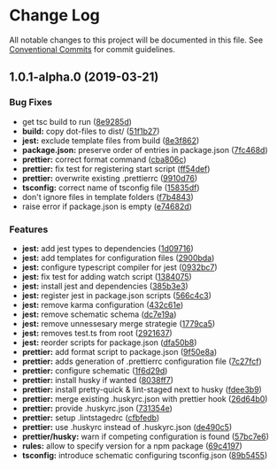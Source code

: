 # Change Log

All notable changes to this project will be documented in this file.
See [Conventional Commits](https://conventionalcommits.org) for commit guidelines.

## 1.0.1-alpha.0 (2019-03-21)


### Bug Fixes

* get tsc build to run ([8e9285d](https://github.com/co-IT/schematics/commit/8e9285d))
* **build:** copy dot-files to dist/ ([51f1b27](https://github.com/co-IT/schematics/commit/51f1b27))
* **jest:** exclude template files from build ([8e3f862](https://github.com/co-IT/schematics/commit/8e3f862))
* **package.json:** preserve order of entries in package.json ([7fc468d](https://github.com/co-IT/schematics/commit/7fc468d))
* **prettier:** correct format command ([cba806c](https://github.com/co-IT/schematics/commit/cba806c))
* **prettier:** fix test for registering start script ([ff54def](https://github.com/co-IT/schematics/commit/ff54def))
* **prettier:** overwrite existing .prettierrc ([9910d76](https://github.com/co-IT/schematics/commit/9910d76))
* **tsconfig:** correct name of tsconfig file ([15835df](https://github.com/co-IT/schematics/commit/15835df))
* don't ignore files in template folders ([f7b4843](https://github.com/co-IT/schematics/commit/f7b4843))
* raise error if package.json is empty ([e74682d](https://github.com/co-IT/schematics/commit/e74682d))


### Features

* **jest:** add jest types to dependencies ([1d09716](https://github.com/co-IT/schematics/commit/1d09716))
* **jest:** add templates for configuration files ([2900bda](https://github.com/co-IT/schematics/commit/2900bda))
* **jest:** configure typescript compiler for jest ([0932bc7](https://github.com/co-IT/schematics/commit/0932bc7))
* **jest:** fix test for adding watch script ([1384075](https://github.com/co-IT/schematics/commit/1384075))
* **jest:** install jest and dependencies ([385b3e3](https://github.com/co-IT/schematics/commit/385b3e3))
* **jest:** register jest in package.json scripts ([566c4c3](https://github.com/co-IT/schematics/commit/566c4c3))
* **jest:** remove karma configuration ([432c61e](https://github.com/co-IT/schematics/commit/432c61e))
* **jest:** remove schematic schema ([dc7e19a](https://github.com/co-IT/schematics/commit/dc7e19a))
* **jest:** remove unnessesary merge strategie ([1779ca5](https://github.com/co-IT/schematics/commit/1779ca5))
* **jest:** removes test.ts from root ([2921637](https://github.com/co-IT/schematics/commit/2921637))
* **jest:** reorder scripts for package.json ([dfa50b8](https://github.com/co-IT/schematics/commit/dfa50b8))
* **prettier:** add format script to package.json ([9f50e8a](https://github.com/co-IT/schematics/commit/9f50e8a))
* **prettier:** adds generation of .prettierrc configuration file ([7c27fcf](https://github.com/co-IT/schematics/commit/7c27fcf))
* **prettier:** configure schematic ([1f6d29d](https://github.com/co-IT/schematics/commit/1f6d29d))
* **prettier:** install husky if wanted ([8038ff7](https://github.com/co-IT/schematics/commit/8038ff7))
* **prettier:** install pretty-quick & lint-staged next to husky ([fdee3b9](https://github.com/co-IT/schematics/commit/fdee3b9))
* **prettier:** merge existing .huskyrc.json with prettier hook ([26d64b0](https://github.com/co-IT/schematics/commit/26d64b0))
* **prettier:** provide .huskyrc.json ([731354e](https://github.com/co-IT/schematics/commit/731354e))
* **prettier:** setup .lintstagedrc ([cfbfedb](https://github.com/co-IT/schematics/commit/cfbfedb))
* **prettier:** use .huskyrc instead of .huskyrc.json ([de490c5](https://github.com/co-IT/schematics/commit/de490c5))
* **prettier/husky:** warn if competing configuration is found ([57bc7e6](https://github.com/co-IT/schematics/commit/57bc7e6))
* **rules:** allow to specify version for a npm package ([69c4197](https://github.com/co-IT/schematics/commit/69c4197))
* **tsconfig:** introduce schematic configuring tsconfig.json ([89b5455](https://github.com/co-IT/schematics/commit/89b5455))
